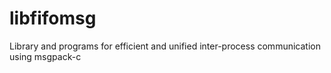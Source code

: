 # libfifomsg
Library and programs for efficient and unified inter-process communication using msgpack-c
